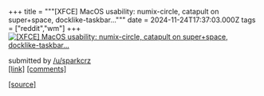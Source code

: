 +++
title = """[XFCE] MacOS usability: numix-circle, catapult on super+space, docklike-taskbar..."""
date = 2024-11-24T17:37:03.000Z
tags = ["reddit","wm"]
+++
[![[XFCE] MacOS usability: numix-circle, catapult on super+space, docklike-taskbar...](https://preview.redd.it/oexih5c9yv2e1.jpeg?width=640&crop=smart&auto=webp&s=54e3e701adf0ea02a1dd872bd6b8258c86d9eb2f "[XFCE] MacOS usability: numix-circle, catapult on super+space, docklike-taskbar...")](https://www.reddit.com/r/unixporn/comments/1gywkiw/xfce_macos_usability_numixcircle_catapult_on/)

submitted by [/u/sparkcrz](https://www.reddit.com/user/sparkcrz)  
[\[link\]](https://i.redd.it/oexih5c9yv2e1.jpeg) [\[comments\]](https://www.reddit.com/r/unixporn/comments/1gywkiw/xfce_macos_usability_numixcircle_catapult_on/)

[[source]](https://www.reddit.com/r/unixporn/comments/1gywkiw/xfce_macos_usability_numixcircle_catapult_on/)
